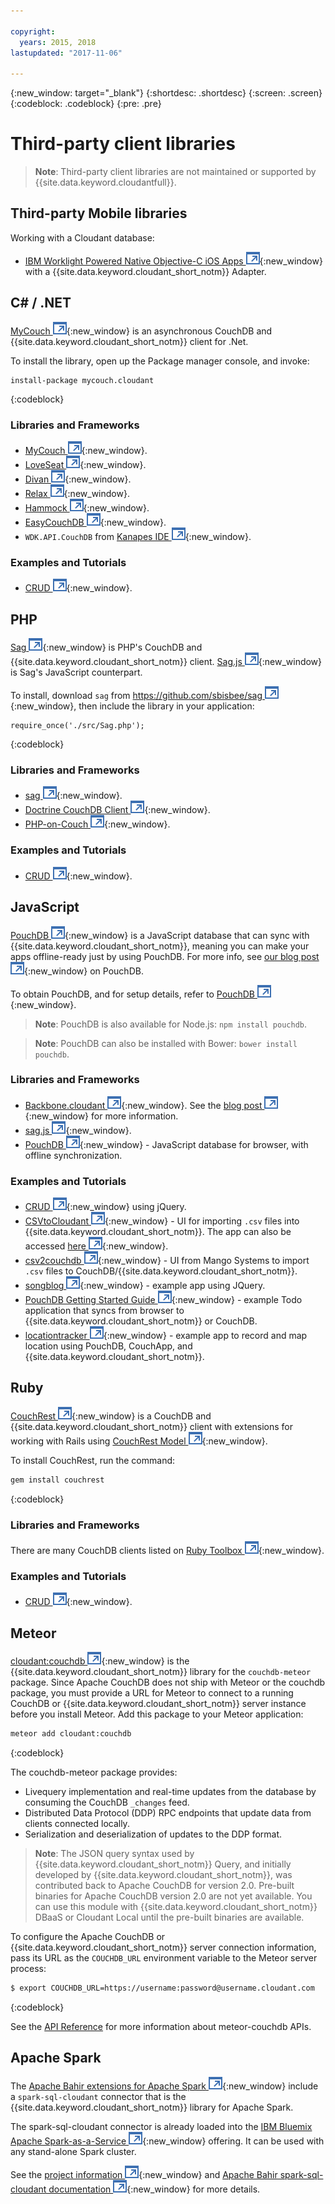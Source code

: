 ```yaml
---

copyright:
  years: 2015, 2018
lastupdated: "2017-11-06"

---
```


{:new_window: target="_blank"}
{:shortdesc: .shortdesc}
{:screen: .screen}
{:codeblock: .codeblock}
{:pre: .pre}

# Third-party client libraries

>   **Note**: Third-party client libraries are not maintained or supported by {{site.data.keyword.cloudantfull}}.

## Third-party Mobile libraries

Working with a Cloudant database:

-   [IBM Worklight Powered Native Objective-C iOS Apps ![External link icon](../images/launch-glyph.svg "External link icon")](http://www.tricedesigns.com/2014/11/17/ibm-worklight-powered-native-objective-c-ios-apps/){:new_window} with a {{site.data.keyword.cloudant_short_notm}} Adapter.

## C# / .NET

[MyCouch ![External link icon](../images/launch-glyph.svg "External link icon")](https://github.com/danielwertheim/mycouch){:new_window}
is an asynchronous CouchDB and {{site.data.keyword.cloudant_short_notm}} client for .Net.

To install the library,
open up the Package manager console,
and invoke:

```
install-package mycouch.cloudant
```
{:codeblock}

### Libraries and Frameworks

-   [MyCouch ![External link icon](../images/launch-glyph.svg "External link icon")](https://github.com/danielwertheim/mycouch){:new_window}.
-   [LoveSeat ![External link icon](../images/launch-glyph.svg "External link icon")](https://github.com/soitgoes/LoveSeat){:new_window}.
-   [Divan ![External link icon](../images/launch-glyph.svg "External link icon")](https://github.com/foretagsplatsen/Divan){:new_window}.
-   [Relax ![External link icon](../images/launch-glyph.svg "External link icon")](https://github.com/arobson/Relax){:new_window}.
-   [Hammock ![External link icon](../images/launch-glyph.svg "External link icon")](http://code.google.com/p/relax-net/){:new_window}.
-   [EasyCouchDB ![External link icon](../images/launch-glyph.svg "External link icon")](https://github.com/hhariri/EasyCouchDB){:new_window}.
-   `WDK.API.CouchDB` from [Kanapes IDE ![External link icon](../images/launch-glyph.svg "External link icon")](http://kanapeside.com/){:new_window}.

### Examples and Tutorials

-   [CRUD ![External link icon](../images/launch-glyph.svg "External link icon")](https://github.com/cloudant/haengematte/tree/master/c%23){:new_window}.

## PHP

[Sag ![External link icon](../images/launch-glyph.svg "External link icon")](https://github.com/sbisbee/sag){:new_window} is PHP's CouchDB and {{site.data.keyword.cloudant_short_notm}} client.
[Sag.js ![External link icon](../images/launch-glyph.svg "External link icon")](https://github.com/sbisbee/sag-js){:new_window} is Sag's JavaScript counterpart.

To install,
download `sag` from [https://github.com/sbisbee/sag ![External link icon](../images/launch-glyph.svg "External link icon")](https://github.com/sbisbee/sag){:new_window},
then include the library in your application:

```
require_once('./src/Sag.php');
```
{:codeblock}

### Libraries and Frameworks

-   [sag ![External link icon](../images/launch-glyph.svg "External link icon")](https://github.com/sbisbee/sag){:new_window}.
-   [Doctrine CouchDB Client ![External link icon](../images/launch-glyph.svg "External link icon")](https://github.com/doctrine/couchdb-client){:new_window}.
-   [PHP-on-Couch ![External link icon](../images/launch-glyph.svg "External link icon")](https://github.com/dready92/PHP-on-Couch){:new_window}.

### Examples and Tutorials

-   [CRUD ![External link icon](../images/launch-glyph.svg "External link icon")](https://github.com/cloudant/haengematte/tree/master/php){:new_window}.

## JavaScript

[PouchDB ![External link icon](../images/launch-glyph.svg "External link icon")](http://pouchdb.com/){:new_window} is a JavaScript database that can sync with {{site.data.keyword.cloudant_short_notm}},
meaning you can make your apps offline-ready just by using PouchDB.
For more info,
see [our blog post ![External link icon](../images/launch-glyph.svg "External link icon")](https://cloudant.com/blog/pouchdb){:new_window} on PouchDB.

To obtain PouchDB,
and for setup details,
refer to [PouchDB ![External link icon](../images/launch-glyph.svg "External link icon")](http://pouchdb.com/){:new_window}.

>   **Note**: PouchDB is also available for Node.js: `npm install pouchdb`.

>   **Note**: PouchDB can also be installed with Bower: `bower install pouchdb`.

### Libraries and Frameworks

-   [Backbone.cloudant ![External link icon](../images/launch-glyph.svg "External link icon")](https://github.com/cloudant-labs/backbone.cloudant){:new_window}.
    See the [blog post ![External link icon](../images/launch-glyph.svg "External link icon")](https://cloudant.com/blog/backbone-and-cloudant/){:new_window} for more information.
-   [sag.js ![External link icon](../images/launch-glyph.svg "External link icon")](https://github.com/sbisbee/sag-js){:new_window}.
-   [PouchDB ![External link icon](../images/launch-glyph.svg "External link icon")](http://pouchdb.com/){:new_window} - JavaScript database for browser,
    with offline synchronization.

### Examples and Tutorials

-   [CRUD ![External link icon](../images/launch-glyph.svg "External link icon")](https://github.com/cloudant/haengematte/tree/master/javascript-jquery){:new_window} using jQuery.
-   [CSVtoCloudant ![External link icon](../images/launch-glyph.svg "External link icon")](https://github.com/michellephung/CSVtoCloudant){:new_window} -
    UI for importing `.csv` files into {{site.data.keyword.cloudant_short_notm}}.
    The app can also be accessed [here ![External link icon](../images/launch-glyph.svg "External link icon")](https://michellephung.github.io/CSVtoCloudant/){:new_window}.
-   [csv2couchdb ![External link icon](../images/launch-glyph.svg "External link icon")](https://github.com/Mango-information-systems/csv2couchdb){:new_window} -
    UI from Mango Systems to import `.csv` files to CouchDB/{{site.data.keyword.cloudant_short_notm}}.
-   [songblog ![External link icon](../images/launch-glyph.svg "External link icon")](https://github.com/millayr/songblog){:new_window} - example app using JQuery.
-   [PouchDB Getting Started Guide ![External link icon](../images/launch-glyph.svg "External link icon")](http://pouchdb.com/getting-started.html){:new_window} -
    example Todo application that syncs from browser to {{site.data.keyword.cloudant_short_notm}} or CouchDB.
-   [locationtracker ![External link icon](../images/launch-glyph.svg "External link icon")](https://github.com/rajrsingh/locationtracker){:new_window} -
    example app to record and map location using PouchDB,
    CouchApp,
    and {{site.data.keyword.cloudant_short_notm}}.

## Ruby

[CouchRest ![External link icon](../images/launch-glyph.svg "External link icon")](https://github.com/couchrest/couchrest){:new_window} is a CouchDB and {{site.data.keyword.cloudant_short_notm}} client
with extensions for working with Rails using [CouchRest Model ![External link icon](../images/launch-glyph.svg "External link icon")](https://github.com/couchrest/couchrest_model){:new_window}.

To install CouchRest,
run the command:

```sh
gem install couchrest
```
{:codeblock}

### Libraries and Frameworks

There are many CouchDB clients listed on
[Ruby Toolbox ![External link icon](../images/launch-glyph.svg "External link icon")](https://www.ruby-toolbox.com/categories/couchdb_clients){:new_window}.

### Examples and Tutorials

-   [CRUD ![External link icon](../images/launch-glyph.svg "External link icon")](https://github.com/cloudant/haengematte/tree/master/ruby){:new_window}.

<div id="couchdb"></div>

## Meteor

[cloudant:couchdb ![External link icon](../images/launch-glyph.svg "External link icon")](https://atmospherejs.com/cloudant/couchdb){:new_window} is the
{{site.data.keyword.cloudant_short_notm}} library for the `couchdb-meteor` package.
Since Apache CouchDB does not ship with Meteor or the couchdb package,
you must provide a URL for Meteor to connect
to a running CouchDB or {{site.data.keyword.cloudant_short_notm}} server instance before you install Meteor.
Add this package to your Meteor application:

```sh
meteor add cloudant:couchdb
```
{:codeblock}

The couchdb-meteor package provides:

-   Livequery implementation and real-time updates from the database by consuming the CouchDB `_changes` feed.
-   Distributed Data Protocol (DDP) RPC endpoints that update data from clients connected locally.
-   Serialization and deserialization of updates to the DDP format.

>   **Note**: The JSON query syntax used by {{site.data.keyword.cloudant_short_notm}} Query,
    and initially developed by {{site.data.keyword.cloudant_short_notm}},
    was contributed back to Apache CouchDB for version 2.0.
    Pre-built binaries for Apache CouchDB version 2.0 are not yet available.
    You can use this module with {{site.data.keyword.cloudant_short_notm}} DBaaS or Cloudant Local until the pre-built binaries are available.

To configure the Apache CouchDB or {{site.data.keyword.cloudant_short_notm}} server connection information,
pass its URL as the `COUCHDB_URL` environment variable to the Meteor server process:

```sh
$ export COUCHDB_URL=https://username:password@username.cloudant.com
```
{:codeblock}

See the [API Reference](../api/index.html) for more information about meteor-couchdb APIs. 

## Apache Spark

The [Apache Bahir extensions for Apache Spark  ![External link icon](../images/launch-glyph.svg "External link icon")](http://bahir.apache.org/#home){:new_window}
include a `spark-sql-cloudant` connector that is the {{site.data.keyword.cloudant_short_notm}} library for Apache Spark.

The spark-sql-cloudant connector is already loaded into the
[IBM Bluemix Apache Spark-as-a-Service ![External link icon](../images/launch-glyph.svg "External link icon")](https://console.ng.bluemix.net/catalog/services/apache-spark/){:new_window} offering.
It can be used with any stand-alone Spark cluster.

See the [project information ![External link icon](../images/launch-glyph.svg "External link icon")](https://github.com/apache/bahir/tree/master/sql-cloudant){:new_window}
and [Apache Bahir spark-sql-cloudant documentation ![External link icon](../images/launch-glyph.svg "External link icon")](http://bahir.apache.org/docs/spark/current/spark-sql-cloudant/){:new_window} for more details.
